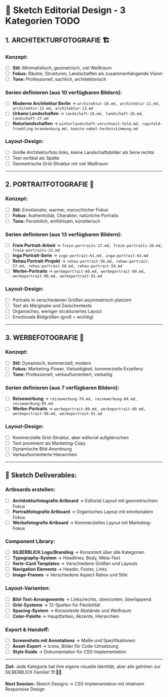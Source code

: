 # 🎨 Sketch Editorial Design - 3 Kategorien TODO

## **1. ARCHITEKTURFOTOGRAFIE** 🏗️

### **Konzept:**
- [ ] **Stil:** Minimalistisch, geometrisch, viel Weißraum
- [ ] **Fokus:** Räume, Strukturen, Landschaften als zusammenhängende Vision
- [ ] **Tone:** Professionell, sachlich, architektonisch

### **Serien definieren (aus 10 verfügbaren Bildern):**
- [ ] **Moderne Architektur Berlin** → `architektur-10.md, architektur-11.md, architektur-12.md, architektur-13.md`
- [ ] **Urbane Landschaften** → `landschaft-24.md, landschaft-26.md, landschaft-27.md`  
- [ ] **Naturlandschaften** → `winterlandschaft-verschneit-feld.md, rapsfeld-fruehling-brandenburg.md, kueste-nebel-herbststimmung.md`

### **Layout-Design:**
- [ ] Große Architekturfoto links, kleine Landschaftsbilder als Serie rechts
- [ ] Text vertikal als Spalte
- [ ] Geometrische Grid-Struktur mit viel Weißraum

---

## **2. PORTRAITFOTOGRAFIE** 👤

### **Konzept:**
- [ ] **Stil:** Emotionaler, warmer, menschlicher Fokus
- [ ] **Fokus:** Authentizität, Charakter, natürliche Portraits
- [ ] **Tone:** Persönlich, einfühlsam, künstlerisch

### **Serien definieren (aus 13 verfügbaren Bildern):**
- [ ] **Freie Portrait-Arbeit** → `freie-portraits-17.md, freie-portraits-20.md, freie-portraits-21.md`
- [ ] **Inga Portrait-Serie** → `inga-portrait-61.md, inga-portrait-63.md`
- [ ] **Rehau Portrait-Projekt** → `rehau-portrait-56.md, rehau-portrait-57.md, rehau-portrait-58.md, rehau-portrait-59.md`
- [ ] **Werbe-Portraits** → `werbeportrait-80.md, werbeportrait-89.md, werbeportrait-90.md, werbeportrait-91.md`

### **Layout-Design:**
- [ ] Portraits in verschiedenen Größen asymmetrisch platziert
- [ ] Text als Marginalie und Zwischentexte
- [ ] Organisches, weniger strukturiertes Layout
- [ ] Emotionale Bildgrößen (groß = wichtig)

---

## **3. WERBEFOTOGRAFIE** 📸

### **Konzept:**
- [ ] **Stil:** Dynamisch, kommerziell, modern
- [ ] **Fokus:** Marketing-Power, Vielseitigkeit, kommerzielle Exzellenz  
- [ ] **Tone:** Professionell, verkaufsorientiert, vielseitig

### **Serien definieren (aus 7 verfügbaren Bildern):**
- [ ] **Reisewerbung** → `reisewerbung-79.md, reisewerbung-84.md, reisewerbung-85.md`
- [ ] **Werbe-Portraits** → `werbeportrait-80.md, werbeportrait-89.md, werbeportrait-90.md, werbeportrait-91.md`

### **Layout-Design:**
- [ ] Kommerzielle Grid-Struktur, aber editorial aufgebrochen
- [ ] Text prominent als Marketing-Copy
- [ ] Dynamische Bild-Anordnung
- [ ] Verkaufsorientierte Hierarchien

---

## **🎯 Sketch Deliverables:**

### **Artboards erstellen:**
- [ ] **Architekturfotografie Artboard** → Editorial Layout mit geometrischem Fokus
- [ ] **Portraitfotografie Artboard** → Organisches Layout mit emotionalem Fokus  
- [ ] **Werbefotografie Artboard** → Kommerzielles Layout mit Marketing-Fokus

### **Component Library:**
- [ ] **SILBERBLICK Logo/Branding** → Konsistent über alle Kategorien
- [ ] **Typography-System** → Headlines, Body, Meta-Text
- [ ] **Serie-Card Templates** → Verschiedene Größen und Layouts
- [ ] **Navigation Elements** → Header, Footer, Links
- [ ] **Image-Frames** → Verschiedene Aspect Ratios und Stile

### **Layout-Varianten:**
- [ ] **Bild-Text-Arrangements** → Links/rechts, oben/unten, überlappend
- [ ] **Grid-Systeme** → 12-Spalten für Flexibilität
- [ ] **Spacing-System** → Konsistente Abstände und Weißraum
- [ ] **Color-Palette** → Hauptfarben, Akzente, Hierarchien

### **Export & Handoff:**
- [ ] **Screenshots mit Annotations** → Maße und Spezifikationen
- [ ] **Asset-Export** → Icons, Bilder für Code-Umsetzung
- [ ] **Style Guide** → Dokumentation für CSS-Implementation

---

**Ziel:** Jede Kategorie hat ihre eigene visuelle Identität, aber alle gehören zur SILBERBLICK Familie! 🏗️👤📸

**Next Session:** Sketch Designs → CSS Implementation mit relativem Responsive Design